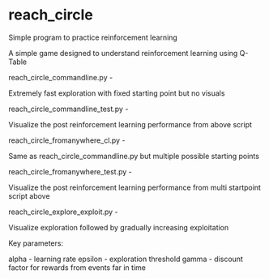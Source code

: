 # reach_circle
Simple program to practice reinforcement learning

A simple game designed to understand reinforcement learning using Q-Table

reach_circle_commandline.py - 

Extremely fast exploration with fixed starting point but no visuals

reach_circle_commandline_test.py -

Visualize the post reinforcement learning performance from above script

reach_circle_fromanywhere_cl.py - 

Same as reach_circle_commandline.py but multiple possible starting points

reach_circle_fromanywhere_test.py -

Visualize the post reinforcement learning performance from multi startpoint script above

reach_circle_explore_exploit.py -

Visualize exploration followed by gradually increasing exploitation 

Key parameters:

alpha - learning rate
epsilon - exploration threshold
gamma - discount factor for rewards from events far in time

